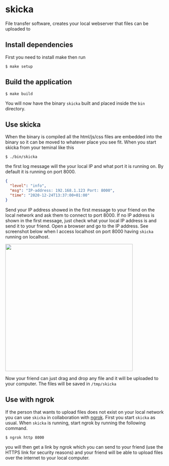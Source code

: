 # skicka
File transfer software, creates your local webserver that files can be uploaded to


## Install dependencies

First you need to install make then run

```text
$ make setup
```

## Build the application

```text
$ make build
```

You will now have the binary `skicka` built and placed inside the `bin` directory.

## Use skicka

When the binary is compiled all the html/js/css files are embedded into the binary so it can be moved to whatever place you see fit. When you start skicka from your teminal like this

```text
$ ./bin/skicka
```

the first log message will the your local IP and what port it is running on. By default it is running on port 8000.

```json
{
  "level": "info",
  "msg": "IP-address: 192.168.1.123 Port: 8000",
  "time": "2020-12-24T13:37:00+01:00"
}
```

Send your IP address showed in the first message to your friend on the local network and ask them to connect to port 8000. If no IP address is shown in the first message, just check what your local IP address is and send it to your friend. Open a browser and go to the IP address. See screenshot below when I access localhost on port 8000 having `skicka` running on localhost.

<img src="https://user-images.githubusercontent.com/10521486/102618013-567eef00-413a-11eb-8769-4766a68cf502.png"  width="400" height="400" />



Now your friend can just drag and drop any file and it will be uploaded to your computer. The files will be saved in `/tmp/skicka`


## Use with ngrok

If the person that wants to upload files does not exist on your local network you can use `skicka` in collaboration with [ngrok](https://ngrok.com/). First you start `skicka` as usual. When `skicka` is running, start ngrok by running the following command.

```text
$ ngrok http 8000
```

you will then get a link by ngrok which you can send to your friend (use the HTTPS link for security reasons) and your friend will be able to upload files over the internet to your local computer.
